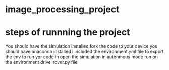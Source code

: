 # image_processing_project
<h1>steps of runnning the project</h1>
You should have the simulation installed
fork the code to your device
you should have anaconda installed
i included the environment.yml file to export the env to run yor code in
open the simulation in autonmous mode
run on the environment drive_rover.py file
